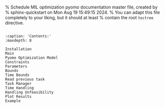 % Schedule MIL optimization pyomo documentation master file, created by
% sphinx-quickstart on Mon Aug 19 15:49:15 2024.
% You can adapt this file completely to your liking, but it should at least
% contain the root `toctree` directive.



```{include} ../../README.md
```


```{toctree}
:caption: 'Contents:'
:maxdepth: 8

Installation
Main
Pyomo Optimization Model
Constraints
Parameters
Bounds
Time Bounds
Read previous task
Task Manager
Time Handling
Handling Unfeasibility
Plot Results
Example
```


